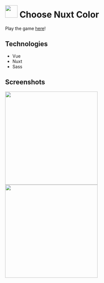 # <img src="https://raw.githubusercontent.com/zakrzewskib/ChooseNuxtColor/master/static/favicon.ico" width="40px"> Choose Nuxt Color

Play the game <a href="https://zakrzewskib.github.io/ChooseNuxtColor/">here</a>!

##  Technologies
* Vue
* Nuxt
* Sass 

## Screenshots
<div>
<img src="https://raw.githubusercontent.com/zakrzewskib/ChooseNuxtColor/master/screenshots/screenshot.png" height="300px">
<img src="https://raw.githubusercontent.com/zakrzewskib/ChooseNuxtColor/master/screenshots/phone-screenshot.PNG" height="300px">
<div />
